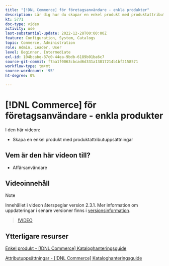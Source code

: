 ```yaml
---
title: "[!DNL Commerce] för företagsanvändare - enkla produkter"
description: Lär dig hur du skapar en enkel produkt med produktattributuppsättningar.
kt: 5771
doc-type: video
activity: use
last-substantial-update: 2022-12-28T00:00:00Z
feature: Configuration, System, Catalogs
topic: Commerce, Administration
role: Admin, Leader, User
level: Beginner, Intermediate
exl-id: 104bcabe-87c0-44ea-9bdb-6189b01ba6c7
source-git-commit: f7aa1f0063cbcad6d331a13817214b1bf2158571
workflow-type: tm+mt
source-wordcount: '95'
ht-degree: 0%

---
```


# [!DNL Commerce] för företagsanvändare - enkla produkter

I den här videon:

- Skapa en enkel produkt med produktattributuppsättningar

## Vem är den här videon till?

- Affärsanvändare

## Videoinnehåll

>[!NOTE]
>
>Innehållet i videon återspeglar version 2.3.1. Mer information om uppdateringar i senare versioner finns i [versionsinformation](https://experienceleague.adobe.com/docs/commerce-operations/release/notes/overview.html).

>[!VIDEO](https://video.tv.adobe.com/v/35956?quality=12&learn=on)

## Ytterligare resurser

[Enkel produkt - [!DNL Commerce] Kataloghanteringsguide](https://experienceleague.adobe.com/docs/commerce-admin/catalog/products/types/product-create-simple.html)

[Attributuppsättningar - [!DNL Commerce] Kataloghanteringsguide](https://experienceleague.adobe.com/docs/commerce-admin/catalog/product-attributes/create/attribute-sets.html)
